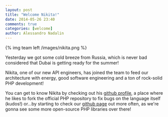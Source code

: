 ```yaml
---
layout: post
title: "Welcome Nikita!"
date: 2014-05-26 23:40
comments: true
categories: [welcome]
author: Alessandro Nadalin
---
```


{% img team left /images/nikita.png %}

Yesterday we got some cold breeze from Russia, which
is never bad considered that Dubai is getting ready
for the summer!

Nikita, one of our new API engineers, has joined the
team to feed our architecture with energy, good software engineering
and a ton of rock-solid PHP development!

You can get to know Nikita by checking out his [github profile](https://github.com/nikita2206),
a place where he likes to fork the official PHP repository
to fix bugs on the language itself (kudos!) or...by starting
to check our [github page](https://github.com/namshi) out more often,
as we're gonna see some more open-source PHP libraries over there!